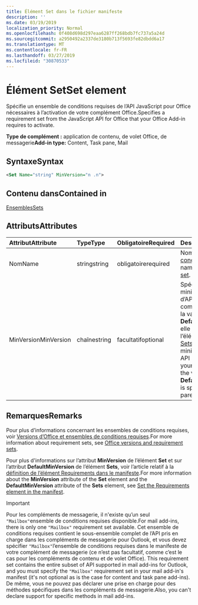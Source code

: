 ```yaml
---
title: Élément Set dans le fichier manifeste
description: ''
ms.date: 03/19/2019
localization_priority: Normal
ms.openlocfilehash: 0f408d698d297eaa6287ff268bdb7fc737a5a24d
ms.sourcegitcommit: a2950492a2337de3180b713f5693fe82dbdd6a17
ms.translationtype: MT
ms.contentlocale: fr-FR
ms.lasthandoff: 03/27/2019
ms.locfileid: "30870533"
---
```

# <a name="set-element"></a><span data-ttu-id="4f5ee-102">Élément Set</span><span class="sxs-lookup"><span data-stu-id="4f5ee-102">Set element</span></span>

<span data-ttu-id="4f5ee-103">Spécifie un ensemble de conditions requises de l’API JavaScript pour Office nécessaires à l’activation de votre complément Office.</span><span class="sxs-lookup"><span data-stu-id="4f5ee-103">Specifies a requirement set from the JavaScript API for Office that your Office Add-in requires to activate.</span></span>

<span data-ttu-id="4f5ee-104">**Type de complément :** application de contenu, de volet Office, de messagerie</span><span class="sxs-lookup"><span data-stu-id="4f5ee-104">**Add-in type:** Content, Task pane, Mail</span></span>

## <a name="syntax"></a><span data-ttu-id="4f5ee-105">Syntaxe</span><span class="sxs-lookup"><span data-stu-id="4f5ee-105">Syntax</span></span>

```XML
<Set Name="string" MinVersion="n .n">
```

## <a name="contained-in"></a><span data-ttu-id="4f5ee-106">Contenu dans</span><span class="sxs-lookup"><span data-stu-id="4f5ee-106">Contained in</span></span>

[<span data-ttu-id="4f5ee-107">Ensembles</span><span class="sxs-lookup"><span data-stu-id="4f5ee-107">Sets</span></span>](sets.md)

## <a name="attributes"></a><span data-ttu-id="4f5ee-108">Attributs</span><span class="sxs-lookup"><span data-stu-id="4f5ee-108">Attributes</span></span>

|<span data-ttu-id="4f5ee-109">**Attribut**</span><span class="sxs-lookup"><span data-stu-id="4f5ee-109">**Attribute**</span></span>|<span data-ttu-id="4f5ee-110">**Type**</span><span class="sxs-lookup"><span data-stu-id="4f5ee-110">**Type**</span></span>|<span data-ttu-id="4f5ee-111">**Obligatoire**</span><span class="sxs-lookup"><span data-stu-id="4f5ee-111">**Required**</span></span>|<span data-ttu-id="4f5ee-112">**Description**</span><span class="sxs-lookup"><span data-stu-id="4f5ee-112">**Description**</span></span>|
|:-----|:-----|:-----|:-----|
|<span data-ttu-id="4f5ee-113">Nom</span><span class="sxs-lookup"><span data-stu-id="4f5ee-113">Name</span></span>|<span data-ttu-id="4f5ee-114">string</span><span class="sxs-lookup"><span data-stu-id="4f5ee-114">string</span></span>|<span data-ttu-id="4f5ee-115">obligatoire</span><span class="sxs-lookup"><span data-stu-id="4f5ee-115">required</span></span>|<span data-ttu-id="4f5ee-116">Nom d’un [ensemble de conditions requises](/office/dev/add-ins/develop/office-versions-and-requirement-sets).</span><span class="sxs-lookup"><span data-stu-id="4f5ee-116">The name of a [requirement set](/office/dev/add-ins/develop/office-versions-and-requirement-sets).</span></span>|
|<span data-ttu-id="4f5ee-117">MinVersion</span><span class="sxs-lookup"><span data-stu-id="4f5ee-117">MinVersion</span></span>|<span data-ttu-id="4f5ee-118">chaîne</span><span class="sxs-lookup"><span data-stu-id="4f5ee-118">string</span></span>|<span data-ttu-id="4f5ee-119">facultatif</span><span class="sxs-lookup"><span data-stu-id="4f5ee-119">optional</span></span>|<span data-ttu-id="4f5ee-p101">Spécifie la version minimale de l’ensemble d’API requis par votre complément. Remplace la valeur de **DefaultMinVersion**, si elle est spécifiée dans l’élément parent [Sets](sets.md).</span><span class="sxs-lookup"><span data-stu-id="4f5ee-p101">Specifies the minimum version of the API set required by your add-in. Overrides the value of  **DefaultMinVersion**, if it is specified in the parent [Sets](sets.md) element.</span></span>|

## <a name="remarks"></a><span data-ttu-id="4f5ee-122">Remarques</span><span class="sxs-lookup"><span data-stu-id="4f5ee-122">Remarks</span></span>

<span data-ttu-id="4f5ee-123">Pour plus d’informations concernant les ensembles de conditions requises, voir [Versions d’Office et ensembles de conditions requises](/office/dev/add-ins/develop/office-versions-and-requirement-sets).</span><span class="sxs-lookup"><span data-stu-id="4f5ee-123">For more information about requirement sets, see [Office versions and requirement sets](/office/dev/add-ins/develop/office-versions-and-requirement-sets).</span></span>

<span data-ttu-id="4f5ee-124">Pour plus d'informations sur l’attribut **MinVersion** de l’élément **Set** et sur l’attribut **DefaultMinVersion** de l’élément **Sets**, voir l’article relatif à la [définition de l’élément Requirements dans le manifeste](/office/dev/add-ins/develop/specify-office-hosts-and-api-requirements#set-the-requirements-element-in-the-manifest).</span><span class="sxs-lookup"><span data-stu-id="4f5ee-124">For more information about the  **MinVersion** attribute of the **Set** element and the **DefaultMinVersion** attribute of the **Sets** element, see [Set the Requirements element in the manifest](/office/dev/add-ins/develop/specify-office-hosts-and-api-requirements#set-the-requirements-element-in-the-manifest).</span></span>

> [!IMPORTANT] 
> <span data-ttu-id="4f5ee-125">Pour les compléments de messagerie, il n'existe qu’un seul `"Mailbox"`ensemble de conditions requises disponible.</span><span class="sxs-lookup"><span data-stu-id="4f5ee-125">For mail add-ins, there is only one  `"Mailbox"` requirement set available.</span></span> <span data-ttu-id="4f5ee-126">Cet ensemble de conditions requises contient le sous-ensemble complet de l’API pris en charge dans les compléments de messagerie pour Outlook, et vous devez spécifier `"Mailbox"`l’ensemble de conditions requises dans le manifeste de votre complément de messagerie (ce n’est pas facultatif, comme c’est le cas pour les compléments de contenu et de volet Office). </span><span class="sxs-lookup"><span data-stu-id="4f5ee-126">This requirement set contains the entire subset of API supported in mail add-ins for Outlook, and you must specify the `"Mailbox"` requirement set in your mail add-in's manifest (it's not optional as is the case for content and task pane add-ins).</span></span> <span data-ttu-id="4f5ee-127">De même, vous ne pouvez pas déclarer une prise en charge pour des méthodes spécifiques dans les compléments de messagerie.</span><span class="sxs-lookup"><span data-stu-id="4f5ee-127">Also, you can't declare support for specific methods in mail add-ins.</span></span>
